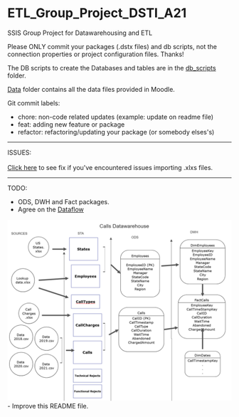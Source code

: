 # ETL_Group_Project_DSTI_A21
SSIS Group Project for Datawarehousing and ETL

Please ONLY commit your packages (.dstx files) and db scripts, not the connection properties or project configuration files. Thanks!

The DB scripts to create the Databases and tables are in the <a href="https://github.com/MSebastian2021/ETL_Group_Project_DSTI_A21/tree/main/db_scripts">db_scripts</a> folder.

<a href="https://github.com/MSebastian2021/ETL_Group_Project_DSTI_A21/tree/main/Data">Data</a> folder contains all the data files provided in Moodle.

Git commit labels: 
  - chore: non-code related updates (example: update on readme file)
  - feat: adding new feature or package
  - refactor: refactoring/updating your package (or somebody elses's)

<hr>
ISSUES:<br>
<br>
<a href="https://www.jilaxzone.com/2020/03/20/how-to-load-excel-xlsx-file-using-ssis-on-visual-studio-2019/">Click here</a> to see fix if you've encountered issues importing .xlxs files.
<hr>

TODO: 
  - ODS, DWH and Fact packages.
  - Agree on the <a href="https://cloud.smartdraw.com/editor.aspx?templateId=3f4bc78e-eff1-4223-9dda-f429447703d0&flags=128#depoId=35043151&credID=-38873968">Dataflow</a> 
  <img src="https://github.com/MSebastian2021/ETL_Group_Project_DSTI_A21/blob/main/images/DataFlow5.PNG"/>
  - Improve this README file.
